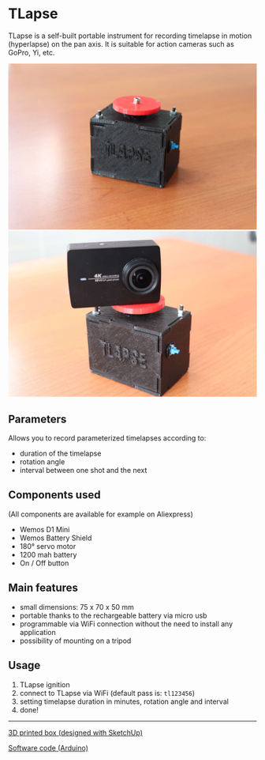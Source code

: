 # TLapse
TLapse is a self-built portable instrument for recording timelapse in motion (hyperlapse) on the pan axis. It is suitable for action cameras such as GoPro, Yi, etc.

![](Imgs/timelapse_1.JPG)
![](Imgs/timelapse_2.JPG)

## Parameters
Allows you to record parameterized timelapses according to:
- duration of the timelapse
- rotation angle
- interval between one shot and the next

## Components used
(All components are available for example on Aliexpress)
- Wemos D1 Mini
- Wemos Battery Shield
- 180° servo motor
- 1200 mah battery
- On / Off button

## Main features
- small dimensions: 75 x 70 x 50 mm
- portable thanks to the rechargeable battery via micro usb
- programmable via WiFi connection without the need to install any application
- possibility of mounting on a tripod


## Usage
1. TLapse ignition
2. connect to TLapse via WiFi (default pass is: `tl123456`)
3. setting timelapse duration in minutes, rotation angle and interval
4. done!

---

[3D printed box (designed with SketchUp)](3DModel/Timelapse.skp)

[Software code (Arduino)](Code/Timelapse/Timelapse.ino)